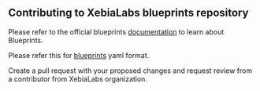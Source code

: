 ## Contributing to XebiaLabs blueprints repository

Please refer to the official blueprints [documentation](https://docs.xebialabs.com/xl-platform/concept/getting-started-with-aws-blueprints.html) to learn about Blueprints.

Please refer this for [blueprints](https://docs.xebialabs.com/xl-platform/concept/blueprint-yaml-format.html) yaml format.

Create a pull request with your proposed changes and request review from a contributor from XebiaLabs organization.

